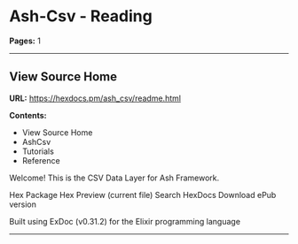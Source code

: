 # Ash-Csv - Reading

**Pages:** 1

---

## View Source Home

**URL:** https://hexdocs.pm/ash_csv/readme.html

**Contents:**
- View Source Home
- AshCsv
- Tutorials
- Reference

Welcome! This is the CSV Data Layer for Ash Framework.

Hex Package Hex Preview (current file) Search HexDocs Download ePub version

Built using ExDoc (v0.31.2) for the Elixir programming language

---
